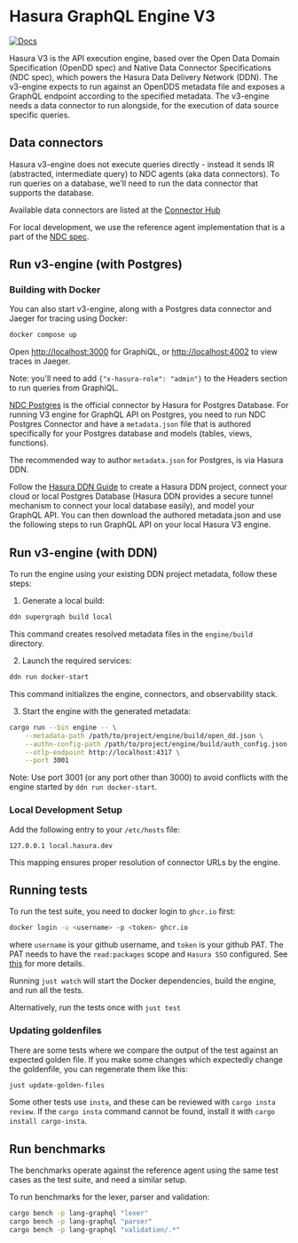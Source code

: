 # Hasura GraphQL Engine V3

[![Docs](https://img.shields.io/badge/docs-v3.x-brightgreen.svg?style=flat)](https://hasura.io/docs/3.0/index/)

Hasura V3 is the API execution engine, based over the Open Data Domain
Specification (OpenDD spec) and Native Data Connector Specifications (NDC spec),
which powers the Hasura Data Delivery Network (DDN). The v3-engine expects to
run against an OpenDDS metadata file and exposes a GraphQL endpoint according to
the specified metadata. The v3-engine needs a data connector to run alongside,
for the execution of data source specific queries.

## Data connectors

Hasura v3-engine does not execute queries directly - instead it sends IR
(abstracted, intermediate query) to NDC agents (aka data connectors). To run
queries on a database, we'll need to run the data connector that supports the
database.

Available data connectors are listed at the
[Connector Hub](https://hasura.io/connectors)

For local development, we use the reference agent implementation that is a part
of the [NDC spec](https://github.com/hasura/ndc-spec).

## Run v3-engine (with Postgres)

### Building with Docker

You can also start v3-engine, along with a Postgres data connector and Jaeger
for tracing using Docker:

```sh
docker compose up
```

Open <http://localhost:3000> for GraphiQL, or <http://localhost:4002> to view
traces in Jaeger.

Note: you'll need to add `{"x-hasura-role": "admin"}` to the Headers section to
run queries from GraphiQL.

[NDC Postgres](https://github.com/hasura/ndc-postgres) is the official connector
by Hasura for Postgres Database. For running V3 engine for GraphQL API on
Postgres, you need to run NDC Postgres Connector and have a `metadata.json` file
that is authored specifically for your Postgres database and models (tables,
views, functions).

The recommended way to author `metadata.json` for Postgres, is via Hasura DDN.

Follow the
[Hasura DDN Guide](https://hasura.io/docs/3.0/getting-started/overview/) to
create a Hasura DDN project, connect your cloud or local Postgres Database
(Hasura DDN provides a secure tunnel mechanism to connect your local database
easily), and model your GraphQL API. You can then download the authored
metadata.json and use the following steps to run GraphQL API on your local
Hasura V3 engine.

## Run v3-engine (with DDN)

To run the engine using your existing DDN project metadata, follow these steps:

1. Generate a local build:

```bash
ddn supergraph build local
```

This command creates resolved metadata files in the `engine/build` directory.

2. Launch the required services:

```bash
ddn run docker-start
```

This command initializes the engine, connectors, and observability stack.

3. Start the engine with the generated metadata:

```bash
cargo run --bin engine -- \
    --metadata-path /path/to/project/engine/build/open_dd.json \
    --authn-config-path /path/to/project/engine/build/auth_config.json \
    --otlp-endpoint http://localhost:4317 \
    --port 3001
```

Note: Use port 3001 (or any port other than 3000) to avoid conflicts with the
engine started by `ddn run docker-start`.

### Local Development Setup

Add the following entry to your `/etc/hosts` file:

```
127.0.0.1 local.hasura.dev
```

This mapping ensures proper resolution of connector URLs by the engine.

## Running tests

To run the test suite, you need to docker login to `ghcr.io` first:

```bash
docker login -u <username> -p <token> ghcr.io
```

where `username` is your github username, and `token` is your github PAT. The
PAT needs to have the `read:packages` scope and `Hasura SSO` configured. See
[this](https://docs.github.com/en/packages/working-with-a-github-packages-registry/working-with-the-container-registry#authenticating-with-a-personal-access-token-classic)
for more details.

Running `just watch` will start the Docker dependencies, build the engine, and
run all the tests.

Alternatively, run the tests once with `just test`

### Updating goldenfiles

There are some tests where we compare the output of the test against an expected
golden file. If you make some changes which expectedly change the goldenfile,
you can regenerate them like this:

```sh
just update-golden-files
```

Some other tests use `insta`, and these can be reviewed with
`cargo insta review`. If the `cargo insta` command cannot be found, install it
with `cargo install cargo-insta`.

## Run benchmarks

The benchmarks operate against the reference agent using the same test cases as
the test suite, and need a similar setup.

To run benchmarks for the lexer, parser and validation:

```bash
cargo bench -p lang-graphql "lexer"
cargo bench -p lang-graphql "parser"
cargo bench -p lang-graphql "validation/.*"
```
